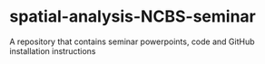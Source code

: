 # spatial-analysis-NCBS-seminar
A repository that contains seminar powerpoints, code and GitHub installation instructions
